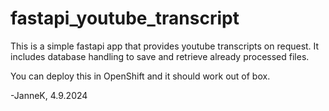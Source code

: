 # fastapi_youtube_transcript
This is a simple fastapi app that provides youtube transcripts on request. It includes database handling to save and retrieve already processed files.

You can deploy this in OpenShift and it should work out of box.

-JanneK, 4.9.2024
